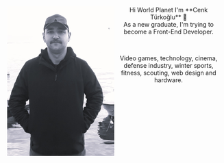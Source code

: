 <div align="center">
<img width="250" height="350" align="left" float="left" src="https://github.com/cnktrkgl/cnktrkgl/blob/main/images/ct_2024.jpeg">
<p>Hi World Planet I'm **Cenk Türkoğlu** 👋<br>
As a new graduate, I'm trying to become a Front-End Developer.</p>
<br>
<p>Video games, technology, cinema, defense industry, winter sports, fitness, scouting, web design and hardware.</p>
</div>

<!--
**cnktrkgl/cnktrkgl** is a ✨ _special_ ✨ repository because its `README.md` (this file) appears on your GitHub profile.

Here are some ideas to get you started:

- 🔭 I’m currently working on ...
- 🌱 I’m currently learning ...
- 👯 I’m looking to collaborate on ...
- 🤔 I’m looking for help with ...
- 💬 Ask me about ...
- 📫 How to reach me: ...
- 😄 Pronouns: ...
- ⚡ Fun fact: ...
-->
